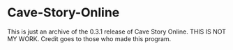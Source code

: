 # Cave-Story-Online
This is just an archive of the 0.3.1 release of Cave Story Online.
THIS IS NOT MY WORK. Credit goes to those who made this program.
